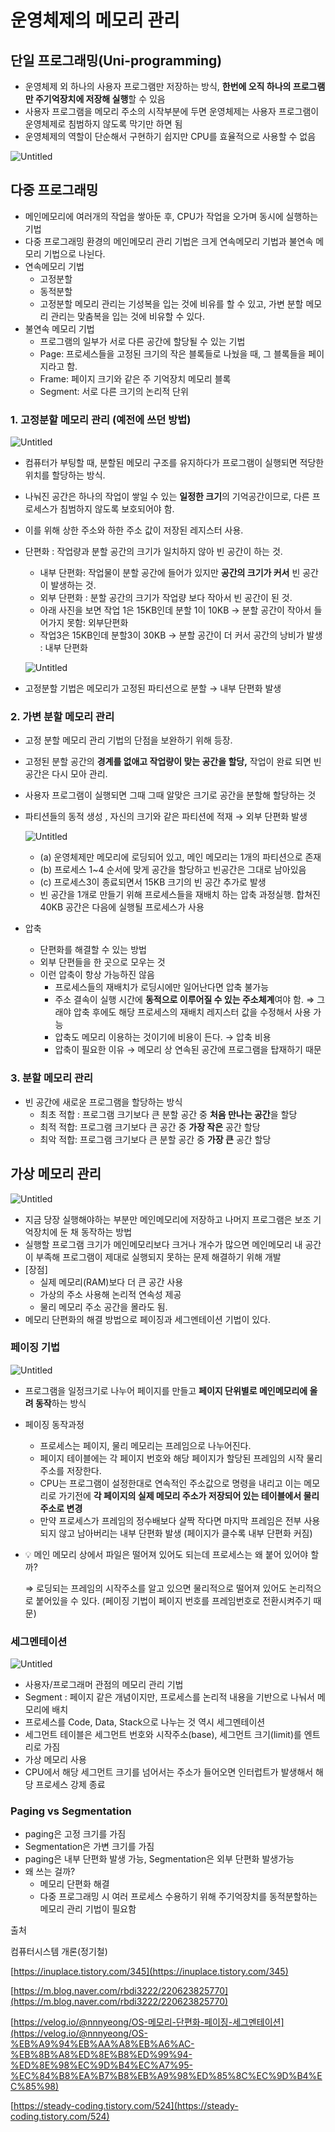 
# 운영체제의 메모리 관리

## 단일 프로그래밍(Uni-programming)

- 운영체제 외 하나의 사용자 프로그램만 저장하는 방식, **한번에 오직 하나의 프로그램만 주기억장치에 저장해 실행**할 수 있음
- 사용자 프로그램을 메모리 주소의 시작부분에 두면 운영체제는 사용자 프로그램이 운영체제로 침범하지 않도록 막기만 하면 됨
- 운영체제의 역할이 단순해서 구현하기 쉽지만 CPU를 효율적으로 사용할 수 없음

![Untitled](https://user-images.githubusercontent.com/85864699/201537778-aa8dd673-35da-47eb-a64f-c4b6782f13ed.png)

## 다중 프로그래밍

- 메인메모리에 여러개의 작업을 쌓아둔 후, CPU가 작업을 오가며 동시에 실행하는 기법
- 다중 프로그래밍 환경의 메인메모리 관리 기법은 크게 연속메모리 기법과 불연속 메모리 기법으로 나뉜다.
- 연속메모리 기법
    - 고정분할
    - 동적분할
    - 고정분할 메모리 관리는 기성복을 입는 것에 비유를 할 수 있고, 가변 분할 메모리 관리는 맞춤복을 입는 것에 비유할 수 있다.
- 불연속 메모리 기법
    - 프로그램의 일부가 서로 다른 공간에 할당될 수 있는 기법
    - Page: 프로세스들을 고정된 크기의 작은 블록들로 나눴을 때, 그 블록들을 페이지라고 함.
    - Frame: 페이지 크기와 같은 주 기억장치 메모리 블록
    - Segment: 서로 다른 크기의 논리적 단위

### 1. 고정분할 메모리 관리 (예전에 쓰던 방법)

![Untitled](https://user-images.githubusercontent.com/85864699/201537801-b28b1c6b-02a9-4c60-ab9b-50e5cf7b3a29.png)

- 컴퓨터가 부팅할 때, 분할된 메모리 구조를 유지하다가 프로그램이 실행되면 적당한 위치를 할당하는 방식.
- 나눠진 공간은 하나의 작업이 쌓일 수 있는 **일정한 크기**의 기억공간이므로, 다른 프로세스가 침범하지 않도록 보호되어야 함.
- 이를 위해 상한 주소와 하한 주소 값이 저장된 레지스터 사용.
- 단편화 : 작업량과 분할 공간의 크기가 일치하지 않아 빈 공간이 하는 것.
    - 내부 단편화: 작업물이 분할 공간에 들어가 있지만 **공간의 크기가 커서** 빈 공간이 발생하는 것.
    - 외부 단편화 :  분할 공간의 크기가 작업량 보다 작아서 빈 공간이 된 것.
    - 아래 사진을 보면 작업 1은 15KB인데 분할 1이 10KB → 분할 공간이 작아서 들어가지 못함: 외부단편화
    - 작업3은 15KB인데 분할3이 30KB → 분할 공간이 더 커서 공간의 낭비가 발생 : 내부 단편화
    
    ![Untitled](https://user-images.githubusercontent.com/85864699/201537825-b008203d-4e2a-4fb9-b623-87295034f06d.png)
    
- 고정분할 기법은 메모리가 고정된 파티션으로 분할 → 내부 단편화 발생

### 2. 가변 분할 메모리 관리

- 고정 분할 메모리 관리 기법의 단점을 보완하기 위해 등장.
- 고정된 분할 공간의 **경계를 없애고 작업량이 맞는 공간을 할당,** 작업이 완료 되면 빈 공간은 다시 모아 관리.
- 사용자 프로그램이 실행되면 그때 그때 알맞은 크기로 공간을 분할해 할당하는 것
- 파티션들의 동적 생성 , 자신의 크기와 같은 파티션에 적재 → 외부 단편화 발생
    
    ![Untitled](https://user-images.githubusercontent.com/85864699/201537838-cfcdd895-c179-4753-9e47-6fc8e21af7af.png)
    
    - (a) 운영체제만 메모리에 로딩되어 있고, 메인 메모리는 1개의 파티션으로 존재
    - (b) 프로세스 1~4 순서에 맞게 공간을 할당하고 빈공간은 그대로 남아있음
    - (c) 프로세스3이 종료되면서 15KB 크기의 빈 공간 추가로 발생
    - 빈 공간을 1개로 만들기 위해 프로세스들을 재배치 하는 압축 과정실행. 합쳐진 40KB 공간은 다음에 실행될 프로세스가 사용
- 압축
    - 단편화를 해결할 수 있는 방법
    - 외부 단편들을 한 곳으로 모우는 것
    - 이런 압축이 항상 가능하진 않음
        - 프로세스들의 재배치가 로딩시에만 일어난다면 압축 불가능
        - 주소 결속이 실행 시간에 **동적으로 이루어질 수 있는 주소체계**여야 함. ⇒ 그래야 압축 후에도 해당 프로세스의 재배치 레지스터 값을 수정해서 사용 가능
        - 압축도 메모리 이용하는 것이기에 비용이 든다. → 압축 비용
        - 압축이 필요한 이유 → 메모리 상 연속된 공간에 프로그램을 탑재하기 때문
        

### 3. 분할 메모리 관리

- 빈 공간에 새로운 프로그램을 할당하는 방식
    - 최초 적합 : 프로그램 크기보다 큰 분할 공간 중 **처음 만나는 공간**을 할당
    - 최적 적합: 프로그램 크기보다 큰 공간 중 **가장 작은** 공간 할당
    - 최악 적합: 프로그램 크기보다 큰 분할 공간 중 **가장 큰** 공간 할당

## 가상 메모리 관리

![Untitled](https://user-images.githubusercontent.com/85864699/201537850-ae2c07b0-2f2a-477e-aa07-8f8f6c875bf0.png)

- 지금 당장 실행해야하는 부분만 메인메모리에 저장하고 나머지 프로그램은 보조 기억장치에 둔 채 동작하는 방법
- 실행할 프로그램 크기가 메인메모리보다 크거나 개수가 많으면 메인메모리 내 공간이 부족해 프로그램이 제대로 실행되지 못하는 문제 해결하기 위해 개발
- [장점]
    - 실제 메모리(RAM)보다 더 큰 공간 사용
    - 가상의 주소 사용해 논리적 연속성 제공
    - 물리 메모리 주소 공간을 몰라도 됨.
- 메모리 단편화의 해결 방법으로 페이징과 세그멘테이션 기법이 있다.

### 페이징 기법

![Untitled](https://user-images.githubusercontent.com/85864699/201537860-f0b4ccb7-b6f6-4c65-a21c-3032f5e96126.png)

- 프로그램을 일정크기로 나누어 페이지를 만들고 **페이지 단위별로 메인메모리에 올려 동작**하는 방식
- 페이징 동작과정
    - 프로세스는 페이지, 물리 메모리는 프레임으로 나누어진다.
    - 페이지 테이블에는 각 페이지 번호와 해당 페이지가 할당된 프레임의 시작 물리 주소를 저장한다.
    - CPU는 프로그램이 설정한대로 연속적인 주소값으로 명령을 내리고 이는 메모리로 가기전에 **각 페이지의 실제 메모리 주소가 저장되어 있는 테이블에서 물리 주소로 변경**
    - 만약 프로세스가 프레임의 정수배보다 살짝 작다면 마지막 프레임은 전부 사용되지 않고 남아버리는 내부 단편화 발생 (페이지가 클수록 내부 단편화 커짐)
- 💡 메인 메모리 상에서 파일은 떨어져 있어도 되는데 프로세스는 왜 붙어 있어야 할까?
    
    ⇒ 로딩되는 프레임의 시작주소를 알고 있으면 물리적으로 떨어져 있어도 논리적으로 붙어있을 수 있다. (페이징 기법이 페이지 번호를 프레임번호로 전환시켜주기 때문)
    

### 세그멘테이션

![Untitled](https://user-images.githubusercontent.com/85864699/201537872-a6ac28d2-31ef-4e26-b3d6-36acfdc9b51d.png)

- 사용자/프로그래머 관점의 메모리 관리 기법
- Segment : 페이지 같은 개념이지만, 프로세스를 논리적 내용을 기반으로 나눠서 메모리에 배치
- 프로세스를 Code, Data, Stack으로 나누는 것 역시 세그멘테이션
- 세그먼트 테이블은 세그먼트 번호와 시작주소(base), 세그먼트 크기(limit)를 엔트리로 가짐
- 가상 메모리 사용
- CPU에서 해당 세그먼트 크기를 넘어서는 주소가 들어오면 인터럽트가 발생해서 해당 프로세스 강제 종료

### Paging vs Segmentation

- paging은 고정 크기를 가짐
- Segmentation은 가변 크기를 가짐
- paging은 내부 단편화 발생 가능, Segmentation은 외부 단편화 발생가능
- 왜 쓰는 걸까?
    - 메모리 단편화 해결
    - 다중 프로그래밍 시 여러 프로세스 수용하기 위해 주기억장치를 동적분할하는 메모리 관리 기법이 필요함

출처

컴퓨터시스템 개론(정기철)

[https://inuplace.tistory.com/345](https://inuplace.tistory.com/345)

[https://m.blog.naver.com/rbdi3222/220623825770](https://m.blog.naver.com/rbdi3222/220623825770)

[https://velog.io/@nnnyeong/OS-메모리-단편화-페이징-세그멘테이션](https://velog.io/@nnnyeong/OS-%EB%A9%94%EB%AA%A8%EB%A6%AC-%EB%8B%A8%ED%8E%B8%ED%99%94-%ED%8E%98%EC%9D%B4%EC%A7%95-%EC%84%B8%EA%B7%B8%EB%A9%98%ED%85%8C%EC%9D%B4%EC%85%98)

[https://steady-coding.tistory.com/524](https://steady-coding.tistory.com/524)
